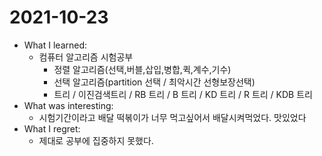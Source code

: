 # 2021-10-23

- What I learned: 
  - 컴퓨터 알고리즘 시험공부
    - 정렬 알고리즘(선택,버블,삽입,병합,퀵,계수,기수)
    - 선택 알고리즘(partition 선택 / 최악시간 선형보장선택)
    - 트리 / 이진검색트리 / RB 트리 / B 트리 / KD 트리 / R 트리 / KDB 트리
- What was interesting:
  - 시험기간이라고 배달 떡볶이가 너무 먹고싶어서 배달시켜먹었다. 맛있었다 
- What I regret: 
  - 제대로 공부에 집중하지 못했다.